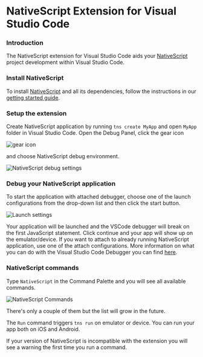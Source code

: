 NativeScript Extension for Visual Studio Code
========

### Introduction

The NativeScript extension for Visual Studio Code aids your [NativeScript](https://www.nativescript.org/) project development within Visual Studio Code.

### Install NativeScript

To install [NativeScript](https://www.nativescript.org/) and all its dependencies, follow the instructions in our [getting started guide](http://docs.nativescript.org/start/getting-started#getting-up-and-running).

### Setup the extension

Create NativeScript application by running `tns create MyApp` and open `MyApp` folder in Visual Studio Code. Open the Debug Panel, click the gear icon

![gear icon](https://raw.githubusercontent.com/NativeScript/nativescript-vscode-extension/master/images/screenshots/nativescript-gear-icon.jpg)

and choose NativeScript debug environment.

![NativeScript debug settings](https://raw.githubusercontent.com/NativeScript/nativescript-vscode-extension/master/images/screenshots/nativescript-debug-settings.png)

### Debug your NativeScript application

To start the application with attached debugger, choose one of the launch configurations from the drop-down list and then click the start button.

![Launch settings](https://raw.githubusercontent.com/NativeScript/nativescript-vscode-extension/master/images/screenshots/nativescript-launch-configurations.png)

Your application will be launched and the VSCode debugger will break on the first JavaScript statement. Click continue and your app will show up on the emulator/device. If you want to attach to already running NativeScript application, use one of the attach configurations. More information on what you can do with the Visual Studio Code Debugger you can find [here](https://code.visualstudio.com/docs/editor/debugging).

### NativeScript commands

Type `NativeScript` in the Command Palette and you will see all available commands. 

![NativeScript Commands](https://raw.githubusercontent.com/NativeScript/nativescript-vscode-extension/master/images/screenshots/nativescript-commands.png)

There's only a couple of them but the list will grow in the future.

The `Run` command triggers `tns run` on emulator or device. You can run your app both on iOS and Android.

If your version of NativeScript is incompatible with the extension you will see a warning the first time you run a command.